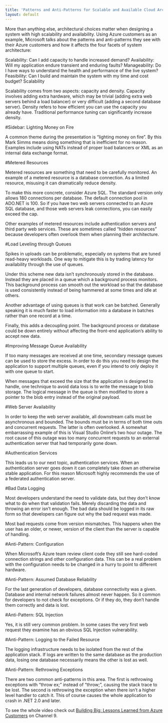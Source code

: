 ```yaml
---
title: 'Patterns and Anti-Patterns for Scalable and Available Cloud Architectures'
layout: default
---
```


More than anything else, architectural choices matter when designing a system with high scalability and availability. Using Azure customers as an example, Microsoft talks about the patterns and anti-patterns they see with their Azure customers and how it affects the four facets of system architecture:


Scalability: Can I add capacity to handle increased demand?
Availability: Will my application endure transient and enduring faults?
Manageability: Do I have ways to understand the health and performance of the live system?
Feasibility: Can I build and maintain the system with my time and cost budget?
Scalability


Scalability comes from two aspects: capacity and density. Capacity involves adding extra hardware, which may be trivial (adding extra web servers behind a load balancer) or very difficult (adding a second database server). Density refers to how efficient you can use the capacity you already have. Traditional performance tuning can significantly increase density.


#Sidebar: Lighting Money on Fire


A common theme during the presentation is “lighting money on fire”. By this Mark Simms means doing something that is inefficient for no reason. Examples include using NATs instead of proper load balancers or XML as an internal data exchange format.


#Metered Resources


Metered resources are something that need to be carefully monitored. An example of a metered resource is a database connection. As a limited resource, misusing it can dramatically reduce density.


To make this more concrete, consider Azure SQL. The standard version only allows 180 connections per database. The default connection pool in ADO.NET is 100. So if you have two web servers connected to an Azure SQL database, and those web servers leak connections, you can easily exceed the cap.


Other examples of metered resources include authentication servers and third party web services. These are sometimes called “hidden resources” because developers often overlook them when planning their architecture.


#Load Leveling through Queues


Spikes in uploads can be problematic, especially on systems that are tuned read-heavy workloads. One way to mitigate this is by trading latency for availability through the use of queues.


Under this scheme new data isn’t synchronously stored in the database. Instead they are placed in a queue which a background process monitors. This background process can smooth out the workload so that the database is used consistently instead of being hammered at some times and idle at others.


Another advantage of using queues is that work can be batched. Generally speaking it is much faster to load information into a database in batches rather than one record at a time.


Finally, this adds a decoupling point. The background process or database could be down entirely without affecting the front-end application’s ability to accept new data.


#Improving Message Queue Availability


If too many messages are received at one time, secondary message queues can be used to store the excess. In order to do this you need to design the application to support multiple queues, even if you intend to only deploy it with one queue to start.


When messages that exceed the size that the application is designed to handle, one technique to avoid data loss is to write the message to blob storage. The logical message in the queue is then modified to store a pointer to the blob entry instead of the original payload.


#Web Server Availability


In order to keep the web server available, all downstream calls must be asynchronous and bounded. The bounds must be in terms of both time outs and concurrent requests. The latter is often overlooked. A somewhat embarrassing example of this is Visual Studio Online’s two hour outage. The root cause of this outage was too many concurrent requests to an external authentication server that had temporarily gone down.


#Authentication Services


This leads us to our next topic, authentication services. When an authentication server goes down it can completely take down an otherwise stable application. For this reason Microsoft highly recommends the use of a federated authentication server.


#Bad Data Logging


Most developers understand the need to validate data, but they don’t know what to do when that validation fails. Merely discarding the data and throwing an error isn’t enough. The bad data should be logged in its raw form so that developers can figure out why the bad request was made.


Most bad requests come from version mismatches. This happens when the user has an older, or newer, version of the client than the server is capable of handling.


#Anti-Pattern: Configuration


When Microsoft’s Azure team review client code they still see hard-coded connection strings and other configuration data. This can be a real problem with the configuration needs to be changed in a hurry to point to different hardware.


#Anti-Pattern: Assumed Database Reliability


For the last generation of developers, database connectivity was a given. Database and internal network failures almost never happen. So it common for developers to not check for exceptions. Or if they do, they don’t handle them correctly and data is lost.


#Anti-Pattern: SQL Injection


Yes, it is still very common problem. In some cases the very first web request they examine has an obvious SQL Injection vulnerability.


#Anti-Pattern: Logging to the Failed Resource


The logging infrastructure needs to be isolated from the rest of the application stack. If logs are written to the same database as the production data, losing one database necessarily means the other is lost as well.


#Anti-Pattern: Rethrowing Exceptions


There are two common anti-patterns in this area. The first is rethrowing exceptions with “throw ex;” instead of “throw;”, causing the stack trace to be lost. The second is rethrowing the exception when there isn’t a higher level handler to catch it. This of course causes the whole application to crash in .NET 2.0 and later.


To see the whole video check out [Building Big: Lessons Learned from Azure Customers](http://channel9.msdn.com/Events/Build/2014/3-633) on Channel 9.